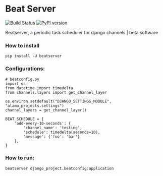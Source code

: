 # Beat Server

[![Build Status](https://travis-ci.org/rajasimon/beatserver.svg?branch=master)](https://travis-ci.org/rajasimon/beatserver)
[![PyPI version](https://badge.fury.io/py/beatserver.svg)](https://badge.fury.io/py/beatserver)

Beatserver, a periodic task scheduler for django channels | beta software

### How to install

    pip install -U beatserver

### Configurations:

    # beatconfig.py
    import os
    from datetime import timedelta
    from channels.layers import get_channel_layer
    
    os.environ.setdefault("DJANGO_SETTINGS_MODULE", "alamo_projects.settings")
    channel_layers = get_channel_layer()
    
    BEAT_SCHEDULE = {
        'add-every-10-seconds': {
            'channel_name': 'testing',
            'schedule': timedelta(seconds=10),
            'message': {'foo': 'bar'}
        },
    }

### How to run:

    beatserver django_project.beatconfig:application
